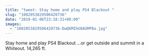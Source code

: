 ```yaml
---
title: "tweet: Stay home and play PS4 Blackout "
slug: "1082053829506420736"
date: "2019-01-06T23:18:31+00:00"
images:
  - "1082053829506420736-DwQ6MIhU8AUMP8a.jpg"
---
```

Stay home and play PS4 Blackout ...or get outside and summit in a Whiteout. 14,265 ft. 